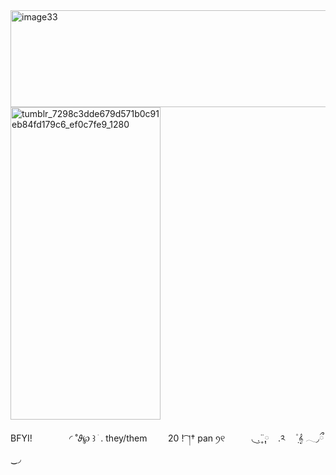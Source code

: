 <img width="840" height="155" alt="image33" src="https://github.com/user-attachments/assets/6932062f-422d-49d5-924a-9a0d1c89ef2f" />



<img width="240" height="500" alt="tumblr_7298c3dde679d571b0c91eb84fd179c6_ef0c7fe9_1280" src="https://github.com/user-attachments/assets/fe44b9a5-837d-4765-81b4-a9132016b19a" />

BFYI! 
    ㅤㅤㅤㅤ   ◜     ˚𝜗℘ ꒱ ׁ  .    they/them
      ㅤㅤ      20 !       ͡ །†      pan    ꪆ୧
         ㅤㅤㅤ◟  ͜.    ̥̈ ༙༙⠀ .༢ㅤ   ݂۫  𝄞  𓂃◞ྀ  ‿◞
